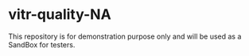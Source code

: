 # vitr-quality-NA
This repository is for demonstration purpose only and will be used as a SandBox for testers.
